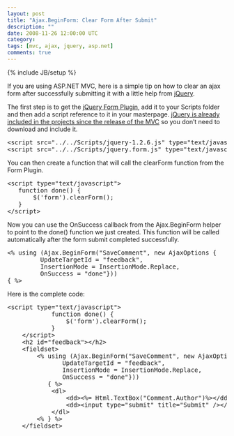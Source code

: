 ```yaml
---
layout: post
title: "Ajax.BeginForm: Clear Form After Submit"
description: ""
date: 2008-11-26 12:00:00 UTC
category: 
tags: [mvc, ajax, jquery, asp.net]
comments: true
---
```

{% include JB/setup %}

<div id="post">
<p>If you are using <span class="caps">ASP</span>.NET <span class="caps">MVC</span>,  here is a simple tip on how to clear an ajax form after successfully submitting  it with a little help from <a href="http://www.jquery.com/">jQuery</a>.</p>
<p>The first step is to get the <a href="http://malsup.com/jquery/form">jQuery  Form Plugin</a>, add it to your Scripts folder and then add a script reference  to it in your masterpage. <a href="http://haacked.com/archive/2008/09/30/jquery-and-asp.net-mvc.aspx">jQuery  is already included in the projects since the release of the <span class="caps">MVC</span></a> so you don&rsquo;t need to download and include it.</p>
<pre class="brush: csharp" title="code">
&lt;script src=&quot;../../Scripts/jquery-1.2.6.js&quot; type=&quot;text/javascript&quot;&gt;&lt;/script&gt;
&lt;script src=&quot;../../Scripts/jquery.form.js&quot; type=&quot;text/javascript&quot;&gt;&lt;/script&gt;
</pre>
<p>You can then create a function that will call the clearForm function from the  Form Plugin.</p>
<pre class="brush: jscript" title="code">
&lt;script type=&quot;text/javascript&quot;&gt;
   function done() {
       $('form').clearForm();
   }
&lt;/script&gt;
</pre>
<p>Now you can use the OnSuccess callback from the Ajax.BeginForm helper to point  to the done() function we just created. This function will be called  automatically after the form submit completed successfully.</p>
<pre class="brush: csharp" title="code">
&lt;% using (Ajax.BeginForm(&quot;SaveComment&quot;, new AjaxOptions { 
         UpdateTargetId = &quot;feedback&quot;, 
         InsertionMode = InsertionMode.Replace, 
         OnSuccess = &quot;done&quot;}))
{ %&gt;
</pre>
<p>Here is the complete code:</p>
<pre class="brush: xhtml" title="code">
&lt;script type=&quot;text/javascript&quot;&gt;
            function done() {
                $('form').clearForm();
            }
    &lt;/script&gt;
    &lt;h2 id=&quot;feedback&quot;&gt;&lt;/h2&gt;
    &lt;fieldset&gt;
        &lt;% using (Ajax.BeginForm(&quot;SaveComment&quot;, new AjaxOptions { 
               UpdateTargetId = &quot;feedback&quot;, 
               InsertionMode = InsertionMode.Replace, 
               OnSuccess = &quot;done&quot;}))
           { %&gt;
            &lt;dl&gt;
                &lt;dd&gt;&lt;%= Html.TextBox(&quot;Comment.Author&quot;)%&gt;&lt;/dd&gt;
                &lt;dd&gt;&lt;input type=&quot;submit&quot; title=&quot;Submit&quot; /&gt;&lt;/dd&gt;
            &lt;/dl&gt;
        &lt;% } %&gt;
    &lt;/fieldset&gt;

</pre>
<p>&nbsp;</p>
</div>